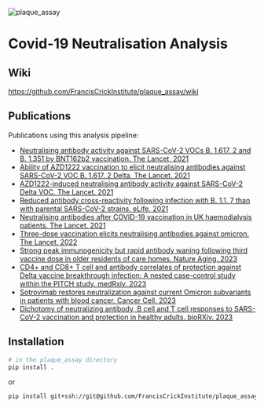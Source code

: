 ![plaque_assay](https://github.com/FrancisCrickInstitute/plaque_assay/assets/10051679/dc8f181f-c8f3-4446-a40a-8e2faa46cbd8)


# Covid-19 Neutralisation Analysis

## Wiki
https://github.com/FrancisCrickInstitute/plaque_assay/wiki


## Publications

Publications using this analysis pipeline:

- [Neutralising antibody activity against SARS-CoV-2 VOCs B. 1.617. 2 and B. 1.351 by BNT162b2 vaccination. The Lancet, 2021](https://doi.org/10.1016%2FS0140-6736(21)01290-3)
- [Ability of AZD1222 vaccination to elicit neutralising antibodies against SARS-CoV-2 VOC B. 1.617. 2 Delta. The Lancet. 2021](https://doi.org/10.1016%2FS0140-6736(21)01462-8)
- [AZD1222-induced neutralising antibody activity against SARS-CoV-2 Delta VOC. The Lancet. 2021](https://doi.org/10.1016/S0140-6736(21)01462-8)
- [Reduced antibody cross-reactivity following infection with B. 1.1. 7 than with parental SARS-CoV-2 strains. eLife. 2021](https://doi.org/10.7554/eLife.69317)
- [Neutralising antibodies after COVID-19 vaccination in UK haemodialysis patients. The Lancet. 2021](https://doi.org/10.1016/S0140-6736(21)01854-7)
- [Three-dose vaccination elicits neutralising antibodies against omicron. The Lancet. 2022](https://doi.org/10.1016/S0140-6736(22)00092-7)
- [Strong peak immunogenicity but rapid antibody waning following third vaccine dose in older residents of care homes. Nature Aging. 2023](https://doi.org/10.1038/s43587-022-00328-3)
- [CD4+ and CD8+ T cell and antibody correlates of protection against Delta vaccine breakthrough infection: A nested case-control study within the PITCH study. medRxiv. 2023](https://doi.org/10.1101/2023.02.16.23285748)
- [Sotrovimab restores neutralization against current Omicron subvariants in patients with blood cancer. Cancer Cell. 2023](https://doi.org/10.1016/j.ccell.2023.04.005)
- [Dichotomy of neutralizing antibody, B cell and T cell responses to SARS-CoV-2 vaccination and protection in healthy adults. bioRXiv. 2023](https://doi.org/10.1101/2023.05.24.541920)

## Installation
```bash
# in the plaque_assay directory
pip install .
```

or

```bash
pip install git+ssh://git@github.com/FrancisCrickInstitute/plaque_assay
```
